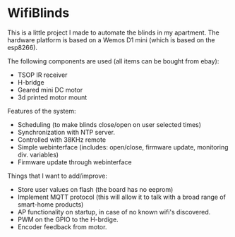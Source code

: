 # WifiBlinds
This is a little project I made to automate the blinds in my apartment.
The hardware platform is based on a Wemos D1 mini (which is based on the esp8266).

The following components are used (all items can be bought from ebay):
- TSOP IR receiver
- H-bridge
- Geared mini DC motor
- 3d printed motor mount


Features of the system:
- Scheduling (to make blinds close/open on user selected times)
- Synchronization with NTP server.
- Controlled with 38KHz remote
- Simple webinterface (includes: open/close, firmware update, monitoring div. variables)
- Firmware update through webinterface


Things that I want to add/improve:
- Store user values on flash (the board has no eeprom)
- Implement MQTT protocol (this will allow it to talk with a broad range of smart-home products)
- AP functionality on startup, in case of no known wifi's discovered.
- PWM on the GPIO to the H-brdige.
- Encoder feedback from motor.
